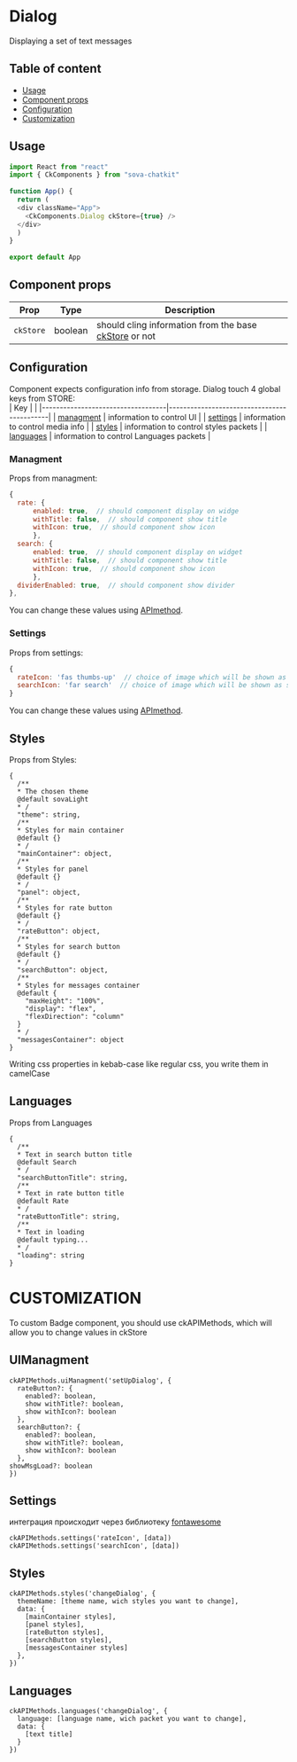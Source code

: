 # Dialog
Displaying a set of text messages



## Table of content
* [Usage](#usage) 
* [Component props](#component_props)   
* [Configuration](#configuration)   
* [Customization](#customization)   



## Usage <a name="usage"></a>
```javascript
import React from "react"
import { CkComponents } from "sova-chatkit"
 
function App() {
  return (
  <div className="App">
    <CkComponents.Dialog ckStore={true} />
  </div>
  )
}
 
export default App
```



## Component props <a name="component_props"></a>
| Prop       | Type    |  Description                                                                                      |
|------------|---------|---------------------------------------------------------------------------------------------------|
| `ckStore`  | boolean | should cling information from the base [ckStore](https://github.com/sovaai/chatKit-lib#3) or not  |



## Configuration <a name="configuration"></a>
Component expects configuration info from storage. Dialog touch 4 global keys from STORE:  
| Key                               |                                            |
|-----------------------------------|--------------------------------------------|
| [managment](#conf_managment)      | information to control UI                  |
| [settings](#conf_settings)        | information to control media info          |
| [styles](#conf_styles)            | information to control styles packets      |
| [languages](#conf_languages)      | information to control Languages packets   |



### Managment <a name="conf_managment"></a>
Props from managment:  
```javascript
{
  rate: {
      enabled: true,  // should component display on widge
      withTitle: false,  // should component show title
      withIcon: true,  // should component show icon
      },
  search: { 
      enabled: true,  // should component display on widget
      withTitle: false,  // should component show title
      withIcon: true,  // should component show icon
      },
  dividerEnabled: true,  // should component show divider
},
```
You can change these values using [APImethod](#custom_managment "description of method").



### Settings <a name="conf_settings"></a>
Props from settings:  
```javascript
{
  rateIcon: 'fas thumbs-up'  // choice of image which will be shown as rate icon
  searchIcon: 'far search'  // choice of image which will be shown as search icon
}
```
You can change these values using [APImethod](#custom_settings "description of method").





## Styles
Props from Styles:  
```
{
  /**
  * The chosen theme
  @default sovaLight
  * /
  "theme": string,
  /**
  * Styles for main container
  @default {}
  * /
  "mainContainer": object,
  /**
  * Styles for panel
  @default {}
  * /
  "panel": object,
  /**
  * Styles for rate button
  @default {}
  * /
  "rateButton": object,
  /**
  * Styles for search button
  @default {}
  * /
  "searchButton": object,
  /**
  * Styles for messages container
  @default {
    "maxHeight": "100%",
    "display": "flex",
    "flexDirection": "column"
  }
  * /
  "messagesContainer": object
}
```
Writing css properties in kebab-case like regular css, you write them in camelCase

## Languages
Props from Languages
```
{
  /**
  * Text in search button title
  @default Search
  * /
  "searchButtonTitle": string,
  /**
  * Text in rate button title
  @default Rate
  * /
  "rateButtonTitle": string,
  /**
  * Text in loading
  @default typing...
  * /
  "loading": string
}
```

# CUSTOMIZATION
To custom Badge component, you should use ckAPIMethods, which will allow you to change values in ckStore

## UIManagment
```
ckAPIMethods.uiManagment('setUpDialog', {
  rateButton?: {
    enabled?: boolean,
    show withTitle?: boolean,
    show withIcon?: boolean
  },
  searchButton?: {
    enabled?: boolean,
    show withTitle?: boolean,
    show withIcon?: boolean
  },
showMsgLoad?: boolean
})
```

## Settings
интеграция происходит через библиотеку [fontawesome](https://github.com/FortAwesome/react-fontawesome "fontawesome")  
```
ckAPIMethods.settings('rateIcon', [data])
ckAPIMethods.settings('searchIcon', [data])
```

## Styles
```
ckAPIMethods.styles('changeDialog', {
  themeName: [theme name, wich styles you want to change],
  data: {
    [mainContainer styles],
    [panel styles],
    [rateButton styles],
    [searchButton styles],
    [messagesContainer styles]
  },
})
```

## Languages
```
ckAPIMethods.languages('changeDialog', {
  language: [language name, wich packet you want to change],
  data: {
    [text title]
  }
})
```
